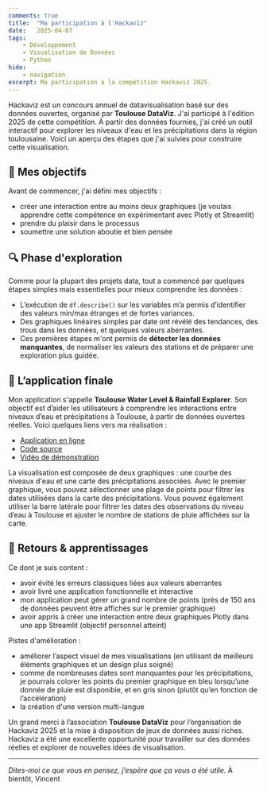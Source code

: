 ```yaml
---
comments: true
title:  "Ma participation à l'Hackaviz"
date:   2025-04-07
tags:
    - Développement
    - Visualisation de Données
    - Python
hide:
    - navigation
excerpt: Ma participation à la compétition Hackaviz 2025.
---
```


Hackaviz est un concours annuel de datavisualisation basé sur des données ouvertes, organisé par **Toulouse DataViz**.
J'ai participé à l'édition 2025 de cette compétition.
À partir des données fournies, j'ai créé un outil interactif pour explorer les niveaux d'eau et les précipitations dans la région toulousaine.
Voici un aperçu des étapes que j'ai suivies pour construire cette visualisation.

## 🎯 Mes objectifs

Avant de commencer, j'ai défini mes objectifs :

- créer une interaction entre au moins deux graphiques (je voulais apprendre cette compétence en expérimentant avec Plotly et Streamlit)
- prendre du plaisir dans le processus
- soumettre une solution aboutie et bien pensée

## 🔍 Phase d'exploration

Comme pour la plupart des projets data, tout a commencé par quelques étapes simples mais essentielles pour mieux comprendre les données :

- L’exécution de `df.describe()` sur les variables m’a permis d’identifier des valeurs min/max étranges et de fortes variances.
- Des graphiques linéaires simples par date ont révélé des tendances, des trous dans les données, et quelques valeurs aberrantes.
- Ces premières étapes m'ont permis de **détecter les données manquantes**, de normaliser les valeurs des stations et de préparer une exploration plus guidée.

## 🚀 L’application finale

Mon application s'appelle **Toulouse Water Level & Rainfall Explorer**. Son objectif est d’aider les utilisateurs à comprendre les interactions entre niveaux d’eau et précipitations à Toulouse, à partir de données ouvertes réelles. Voici quelques liens vers ma réalisation :

- [Application en ligne](https://vroger11-hackaviz-2025.streamlit.app/)
- [Code source](https://github.com/vroger11/hackaviz-2025)
- [Vidéo de démonstration](https://www.youtube.com/watch?v=2wekZIu_DFI)

La visualisation est composée de deux graphiques : une courbe des niveaux d'eau et une carte des précipitations associées.
Avec le premier graphique, vous pouvez sélectionner une plage de points pour filtrer les dates utilisées dans la carte des précipitations.
Vous pouvez également utiliser la barre latérale pour filtrer les dates des observations du niveau d’eau à Toulouse et ajuster le nombre de stations de pluie affichées sur la carte.

## 🧠 Retours & apprentissages

Ce dont je suis content :

- avoir évité les erreurs classiques liées aux valeurs aberrantes
- avoir livré une application fonctionnelle et interactive
- mon application peut gérer un grand nombre de points (près de 150 ans de données peuvent être affichés sur le premier graphique)
- avoir appris à créer une interaction entre deux graphiques Plotly dans une app Streamlit (objectif personnel atteint)

Pistes d'amélioration :

- améliorer l’aspect visuel de mes visualisations (en utilisant de meilleurs éléments graphiques et un design plus soigné)
- comme de nombreuses dates sont manquantes pour les précipitations, je pourrais colorer les points du premier graphique en bleu lorsqu’une donnée de pluie est disponible, et en gris sinon (plutôt qu’en fonction de l’accélération)
- la création d'une version multi-langue

Un grand merci à l’association **Toulouse DataViz** pour l’organisation de Hackaviz 2025 et la mise à disposition de jeux de données aussi riches.
Hackaviz a été une excellente opportunité pour travailler sur des données réelles et explorer de nouvelles idées de visualisation.

---

*Dites-moi ce que vous en pensez, j’espère que ça vous a été utile.*
À bientôt,
Vincent
